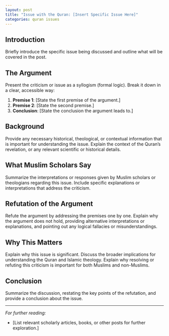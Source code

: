 ```yaml
---
layout: post
title: "Issue with the Quran: [Insert Specific Issue Here]"
categories: quran issues
---
```


## Introduction

Briefly introduce the specific issue being discussed and outline what will be covered in the post.

## The Argument

Present the criticism or issue as a syllogism (formal logic). Break it down in a clear, accessible way:

1. **Premise 1**: [State the first premise of the argument.]
2. **Premise 2**: [State the second premise.]
3. **Conclusion**: [State the conclusion the argument leads to.]

## Background

Provide any necessary historical, theological, or contextual information that is important for understanding the issue. Explain the context of the Quran’s revelation, or any relevant scientific or historical details.

## What Muslim Scholars Say

Summarize the interpretations or responses given by Muslim scholars or theologians regarding this issue. Include specific explanations or interpretations that address the criticism.

## Refutation of the Argument

Refute the argument by addressing the premises one by one. Explain why the argument does not hold, providing alternative interpretations or explanations, and pointing out any logical fallacies or misunderstandings.

## Why This Matters

Explain why this issue is significant. Discuss the broader implications for understanding the Quran and Islamic theology. Explain why resolving or refuting this criticism is important for both Muslims and non-Muslims.

## Conclusion

Summarize the discussion, restating the key points of the refutation, and provide a conclusion about the issue.

---

*For further reading:*

- [List relevant scholarly articles, books, or other posts for further exploration.]
